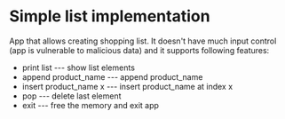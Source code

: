 # Simple list implementation
App that allows creating shopping list. It doesn't have much input control (app is vulnerable to malicious data) and it supports following features:
* print list --- show list elements
* append product_name --- append product_name
* insert product_name x --- insert product_name at index x
* pop --- delete last element
* exit --- free the memory and exit app
